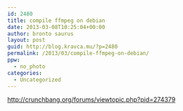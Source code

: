 ```yaml
---
id: 2480
title: compile ffmpeg on debian
date: 2013-03-08T10:25:04+00:00
author: bronto saurus
layout: post
guid: http://blog.kravca.mu/?p=2480
permalink: /2013/03/compile-ffmpeg-on-debian/
ppw:
  - no_photo
categories:
  - Uncategorized
---
```

http://crunchbang.org/forums/viewtopic.php?pid=274379